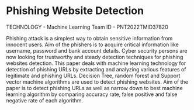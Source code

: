 #  Phishing Website Detection
TECHNOLOGY - Machine Learning
Team ID - PNT2022TMID37820 

Phishing attack is a simplest way to obtain sensitive information from innocent users. Aim of the phishers is to acquire critical information like username, password and bank account details. 
Cyber security persons are now looking for trustworthy and  steady detection techniques for phishing websites detection. This paper deals with machine learning technology for detection of phishing URLs by extracting and analyzing various features of legitimate and phishing URLs. Decision Tree, random forest and Support  vector  machine algorithms are used to detect phishing websites. 
Aim of the paper is to detect phishing URLs as  well as narrow down to best machine learning algorithm by comparing accuracy rate, false positive and false negative rate of each algorithm.
